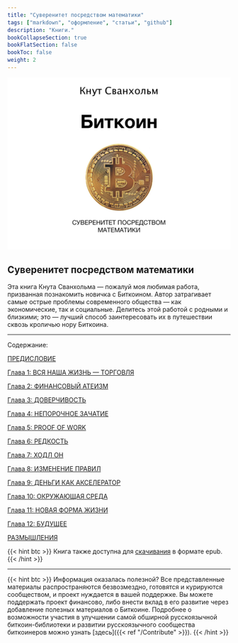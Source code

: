 ```yaml
---
title: "Суверенитет посредством математики"
tags: ["markdown", "оформление", "статьи", "github"]
description: "Книги."
bookCollapseSection: true
bookFlatSection: false
bookToc: false
weight: 2
---
```


![cover](../covers/stm.png)

## Суверенитет посредством математики

Эта книга Кнута Сванхольма — пожалуй моя любимая работа, призванная познакомить новичка с Биткоином. Автор затрагивает самые острые проблемы современного общества — как экономические, так и социальные. Делитесь этой работой с родными и близкими; это — лучший способ заинтересовать их в путешествии сквозь кроличью нору Биткоина.

---

Содержание:

[ПРЕДИСЛОВИЕ](./intro)

[Глава 1: ВСЯ НАША ЖИЗНЬ — ТОРГОВЛЯ](./chapter-1)

[Глава 2: ФИНАНСОВЫЙ АТЕИЗМ](./chapter-2)

[Глава 3: ДОВЕРЧИВОСТЬ](./chapter-3)

[Глава 4: НЕПОРОЧНОЕ ЗАЧАТИЕ](./chapter-4)

[Глава 5: PROOF OF WORK](./chapter-5)

[Глава 6: РЕДКОСТЬ](./chapter-6)

[Глава 7: ХОДЛ ОН](./chapter-7)

[Глава 8: ИЗМЕНЕНИЕ ПРАВИЛ](./chapter-8)

[Глава 9: ДЕНЬГИ КАК АКСЕЛЕРАТОР](./chapter-9)

[Глава 10: ОКРУЖАЮЩАЯ СРЕДА](./chapter-10)

[Глава 11: НОВАЯ ФОРМА ЖИЗНИ](./chapter-11)

[Глава 12: БУДУЩЕЕ](./chapter-12)

[РАЗМЫШЛЕНИЯ](./thoughts)

{{< hint btc >}}
Книга также доступна для [скачивания](../epubs/stm.epub) в формате epub.
{{< /hint >}}

---

{{< hint btc >}}
Информация оказалась полезной? Все представленные материалы распространяются безвозмездно, готовятся и курируются сообществом, и проект нуждается в вашей поддержке. Вы можете поддержать проект финансово, либо внести вклад в его развитие через добавление полезных материалов о Биткоине. Подробнее о возможности участия в улучшении самой обширной русскоязычной биткоин-библиотеки и развитии русскоязычного сообщества биткоинеров можно узнать [здесь]({{< ref "/Contribute" >}}).
{{< /hint >}}